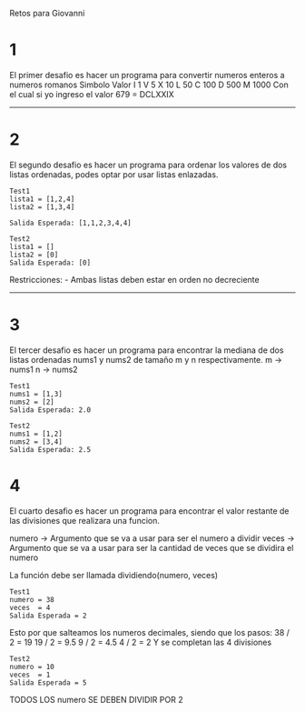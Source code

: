 Retos para Giovanni


# 1

El primer desafio es hacer un programa para convertir numeros enteros a numeros romanos
Simbolo 	Valor
    I	        1
    V	        5
    X	        10
    L	        50
    C	        100
    D	        500
    M	        1000
Con el cual si yo ingreso el valor 679 = DCLXXIX

------------------------------------------------
# 2

El segundo desafio es hacer un programa para ordenar los valores de dos listas ordenadas, podes optar por usar listas enlazadas.

    Test1
    lista1 = [1,2,4]
    lista2 = [1,3,4]

    Salida Esperada: [1,1,2,3,4,4]

    Test2
    lista1 = []
    lista2 = [0]
    Salida Esperada: [0]

Restricciones: 
    - Ambas listas deben estar en orden no decreciente

------------------------------------------------
# 3

El tercer desafio es hacer un programa para encontrar la mediana de dos listas ordenadas nums1 y nums2 de tamaño m y n respectivamente.
m -> nums1
n -> nums2

    Test1
    nums1 = [1,3]
    nums2 = [2]
    Salida Esperada: 2.0

    Test2
    nums1 = [1,2]
    nums2 = [3,4]
    Salida Esperada: 2.5

# 4

El cuarto desafio es hacer un programa para encontrar el valor restante de las divisiones que realizara una funcion.

numero -> Argumento que se va a usar para ser el numero a dividir
veces  -> Argumento que se va a usar para ser la cantidad de veces que se dividira el numero

La función debe ser llamada dividiendo(numero, veces)

    Test1
    numero = 38
    veces  = 4
    Salida Esperada = 2

Esto por que salteamos los numeros decimales, siendo que los pasos:
    38 / 2 = 19
    19 / 2 = 9.5
    9  / 2 = 4.5
    4  / 2 = 2
    Y se completan las 4 divisiones

    Test2
    numero = 10
    veces  = 1
    Salida Esperada = 5

TODOS LOS numero SE DEBEN DIVIDIR POR 2